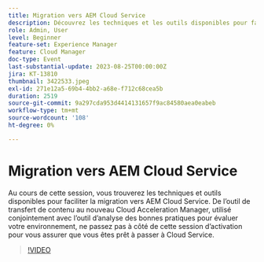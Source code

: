 ```yaml
---
title: Migration vers AEM Cloud Service
description: Découvrez les techniques et les outils disponibles pour faciliter la migration vers AEM Cloud Service. De l’outil de transfert de contenu à la nouvelle Cloud Acceleration Manager utilisée conjointement avec l’analyseur des bonnes pratiques pour évaluer votre environnement.
role: Admin, User
level: Beginner
feature-set: Experience Manager
feature: Cloud Manager
doc-type: Event
last-substantial-update: 2023-08-25T00:00:00Z
jira: KT-13810
thumbnail: 3422533.jpeg
exl-id: 271e12a5-69b4-4bb2-a68e-f712c68cea5b
duration: 2519
source-git-commit: 9a297cda953d4414131657f9ac84580aea0eabeb
workflow-type: tm+mt
source-wordcount: '108'
ht-degree: 0%

---
```


# Migration vers AEM Cloud Service

Au cours de cette session, vous trouverez les techniques et outils disponibles pour faciliter la migration vers AEM Cloud Service. De l’outil de transfert de contenu au nouveau Cloud Acceleration Manager, utilisé conjointement avec l’outil d’analyse des bonnes pratiques pour évaluer votre environnement, ne passez pas à côté de cette session d’activation pour vous assurer que vous êtes prêt à passer à Cloud Service.

>[!VIDEO](https://video.tv.adobe.com/v/3422533/?learn=on)
